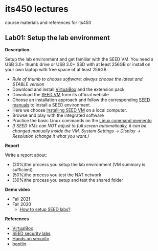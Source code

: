 # its450 lectures

course materials and references for its450

## Lab01: Setup the lab environment

__Description__

Setup the lab environment and get familiar with the SEED VM. You need a USB 3.0+ thumb drive or USB 3.0+ SSD with at least 256GB or install on your own laptop with free space of at least 256GB.

* *Rule of thumb to choose software: always choose the latest and STABLE version*
* Download and install [VirtualBox](https://www.virtualbox.org/) and the extension pack
* Download the [SEED VM](https://seedsecuritylabs.org/) form its official website
* Choose an installation approach and follow the corresponding [SEED manuals](https://seedsecuritylabs.org/labsetup.html) to install a SEED environment.
* Here we choose [Installing SEED VM](https://github.com/seed-labs/seed-labs/blob/master/manuals/vm/seedvm-manual.md) on a local computer.
* Browse and play with the integrated software
* Practice the basic Linux commands on the [Linux command memento](https://bootlin.com/doc/legacy/command-line/)
* *If SEED VMs can NOT adjust to full screen automatically, it can be changed manually inside the VM. System Settings -> Display -> Resolution (change it what you want.)*

	
__Report__

Write a report about:

* (20%)the process you setup the lab environment (VM summary is sufficient)
* (50%)the process you test the NAT network
* (30%)the process you setup and test the shared folder

__Demo video__
* Fall 2021
* Fall 2020
  * [How to setup SEED labs?](https://youtu.be/pc5QJPiFbNQ)

__References__
* [VirtualBox](https://www.virtualbox.org/)
* [SEED security labs](https://seedsecuritylabs.org/)
* [Hands on security](https://www.handsonsecurity.net/)
* [bootlin](https://bootlin.com)
